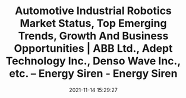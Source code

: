 ---
"title": "Automotive Industrial Robotics Market Status, Top Emerging Trends, Growth And Business Opportunities | ABB Ltd., Adept Technology Inc., Denso Wave Inc., etc. – Energy Siren - Energy Siren"
"date": "2021-11-14 15:29:27"
"feed_name": "GOOGLENEWSINDUSTRIAL"
"feed_website": "https://news.google.com/search?q=industrial%2Bincident&hl=en-US&gl=US&ceid=US:en"
"feed_rss": "https://news.google.com/rss/search?q=industrial%2Bincident&hl=en-US&gl=US&ceid=US:en"
"link": "https://energysiren.co.ke/2021/11/14/automotive-industrial-robotics-market-status-top-emerging-trends-growth-and-business-opportunities-abb-ltd-adept-technology-inc-denso-wave-inc-etc/"
"source": "{'href': 'https://energysiren.co.ke', 'title': 'Energy Siren'}"
"file": "_posts/2021-1-1-224958a9f510740cdd43f06234ef8e8a79362403.md"
"accident": "0"
"drilling": "0"
"dead": "0"
"injured": "0"
"arrested": "0"
"place": "unknown place"
"where": "unknown site"
"causes": "unknown"
"place_uri": "unknown place"
---